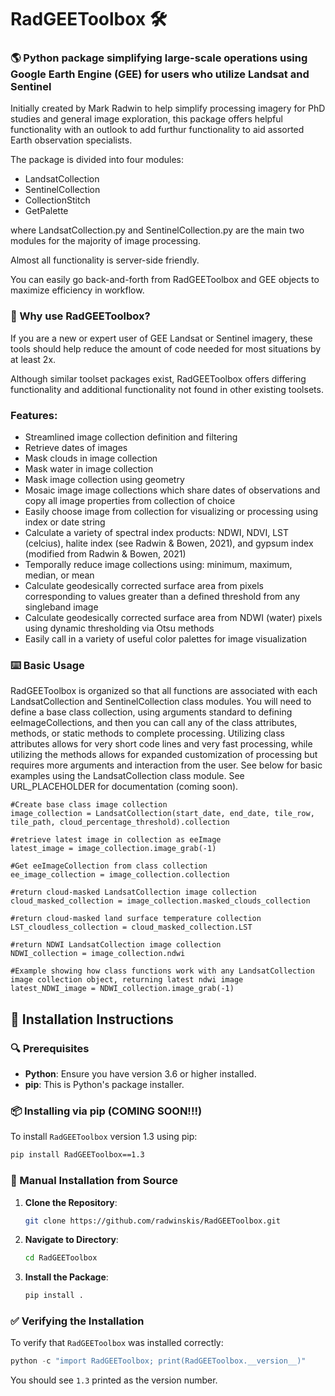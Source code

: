 # RadGEEToolbox 🛠️

### 🌎 Python package simplifying large-scale operations using Google Earth Engine (GEE) for users who utilize Landsat and Sentinel 

Initially created by Mark Radwin to help simplify processing imagery for PhD studies and general image exploration, this package offers helpful functionality with an outlook to add furthur functionality to aid assorted Earth observation specialists. 

The package is divided into four modules:
- LandsatCollection
- SentinelCollection
- CollectionStitch
- GetPalette


where LandsatCollection.py and SentinelCollection.py are the main two modules for the majority of image processing. 

Almost all functionality is server-side friendly.

You can easily go back-and-forth from RadGEEToolbox and GEE objects to maximize efficiency in workflow.

### 🤔 Why use RadGEEToolbox?

If you are a new or expert user of GEE Landsat or Sentinel imagery, these tools should help reduce the amount of code needed for most situations by at least 2x. 

Although similar toolset packages exist, RadGEEToolbox offers differing functionality and additional functionality not found in other existing toolsets. 

### Features:
- Streamlined image collection definition and filtering
- Retrieve dates of images
- Mask clouds in image collection
- Mask water in image collection
- Mask image collection using geometry
- Mosaic image image collections which share dates of observations and copy all image properties from collection of choice
- Easily choose image from collection for visualizing or processing using index or date string
- Calculate a variety of spectral index products: NDWI, NDVI, LST (celcius), halite index (see Radwin & Bowen, 2021), and gypsum index (modified from Radwin & Bowen, 2021)
- Temporally reduce image collections using: minimum, maximum, median, or mean
- Calculate geodesically corrected surface area from pixels corresponding to values greater than a defined threshold from any singleband image
- Calculate geodesically corrected surface area from NDWI (water) pixels using dynamic thresholding via Otsu methods
- Easily call in a variety of useful color palettes for image visualization

### ⌨️ Basic Usage
RadGEEToolbox is organized so that all functions are associated with each LandsatCollection and SentinelCollection class modules. You will need to define a base class collection, using arguments standard to defining eeImageCollections, and then you can call any of the class attributes, methods, or static methods to complete processing. Utilizing class attributes allows for very short code lines and very fast processing, while utilizing the methods allows for expanded customization of processing but requires more arguments and interaction from the user. See below for basic examples using the LandsatCollection class module. See URL_PLACEHOLDER for documentation (coming soon).
```
#Create base class image collection
image_collection = LandsatCollection(start_date, end_date, tile_row, tile_path, cloud_percentage_threshold).collection

#retrieve latest image in collection as eeImage
latest_image = image_collection.image_grab(-1) 

#Get eeImageCollection from class collection
ee_image_collection = image_collection.collection 

#return cloud-masked LandsatCollection image collection
cloud_masked_collection = image_collection.masked_clouds_collection 

#return cloud-masked land surface temperature collection
LST_cloudless_collection = cloud_masked_collection.LST 

#return NDWI LandsatCollection image collection
NDWI_collection = image_collection.ndwi 

#Example showing how class functions work with any LandsatCollection image collection object, returning latest ndwi image
latest_NDWI_image = NDWI_collection.image_grab(-1) 
```



## 🚀 Installation Instructions

### 🔍 Prerequisites

- **Python**: Ensure you have version 3.6 or higher installed.
- **pip**: This is Python's package installer. 

### 📦 Installing via pip (COMING SOON!!!)

To install `RadGEEToolbox` version 1.3 using pip:

```bash
pip install RadGEEToolbox==1.3
```

### 🔧 Manual Installation from Source

1. **Clone the Repository**: 
   ```bash
   git clone https://github.com/radwinskis/RadGEEToolbox.git
   ```

2. **Navigate to Directory**: 
   ```bash
   cd RadGEEToolbox
   ```

3. **Install the Package**:
   ```bash
   pip install .
   ```

### ✅ Verifying the Installation

To verify that `RadGEEToolbox` was installed correctly:

```python
python -c "import RadGEEToolbox; print(RadGEEToolbox.__version__)"
```

You should see `1.3` printed as the version number.
